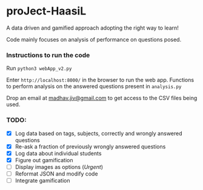 # proJect-HaasiL

A data driven and gamified approach adopting the right way to learn!

Code mainly focuses on analysis of performance on questions posed.

### Instructions to run the code
Run `python3 webApp_v2.py` 

Enter `http://localhost:8000/` in the browser to run the web app.
Functions to perform analysis on the answered questions present in `analysis.py`

Drop an email at madhav.jiv@gmail.com to get access to the CSV files being used. 

### TODO: 
- [x] Log data based on tags, subjects, correctly and wrongly answered questions  
- [x] Re-ask a fraction of previously wrongly answered questions  
- [x] Log data about individual students  
- [x] Figure out gamification  
- [ ] Display images as options (*Urgent*)  
- [ ] Reformat JSON and modify code  
- [ ] Integrate gamification   
